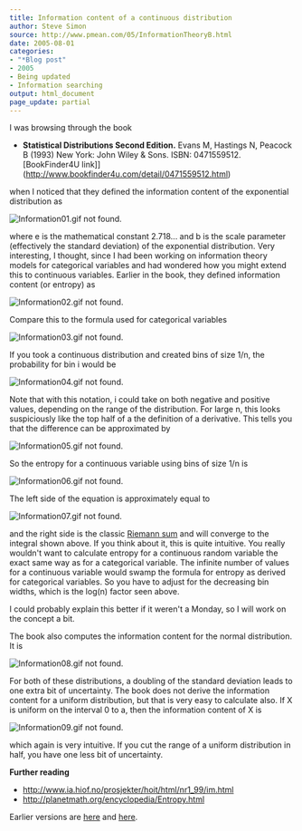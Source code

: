 ```yaml
---
title: Information content of a continuous distribution
author: Steve Simon
source: http://www.pmean.com/05/InformationTheoryB.html
date: 2005-08-01
categories:
- "*Blog post"
- 2005
- Being updated
- Information searching
output: html_document
page_update: partial
---
```

I was browsing through the book

- **Statistical Distributions Second Edition.** Evans M, Hastings N,
Peacock B (1993) New York: John Wiley & Sons. ISBN: 0471559512.
[BookFinder4U
link]](http://www.bookfinder4u.com/detail/0471559512.html)

when I noticed that they defined the information content of the
exponential distribution as

![Information01.gif not found.](http://www.pmean.com/new-images/05/InformationTheoryB01.png)

where e is the mathematical constant 2.718... and b is the scale
parameter (effectively the standard deviation) of the exponential
distribution. Very interesting, I thought, since I had been working on
information theory models for categorical variables and had wondered how
you might extend this to continuous variables. Earlier in the book, they
defined information content (or entropy) as

![Information02.gif not found.](http://www.pmean.com/new-images/05/InformationTheoryB02.png)

Compare this to the formula used for categorical variables

![Information03.gif not found.](http://www.pmean.com/new-images/05/InformationTheoryB03.png)

If you took a continuous distribution and created bins of size 1/n, the
probability for bin i would be

![Information04.gif not found.](http://www.pmean.com/new-images/05/InformationTheoryB04.png)

Note that with this notation, i could take on both negative and positive
values, depending on the range of the distribution. For large n, this
looks suspiciously like the top half of a the definition of a
derivative. This tells you that the difference can be approximated by

![Information05.gif not found.](http://www.pmean.com/new-images/05/InformationTheoryB05.png)

So the entropy for a continuous variable using bins of size 1/n is

![Information06.gif not found.](http://www.pmean.com/new-images/05/InformationTheoryB06.png)

The left side of the equation is approximately equal to

![Information07.gif not found.](http://www.pmean.com/new-images/05/InformationTheoryB07.png)

and the right side is the classic [Riemann
sum](http://en.wikipedia.org/wiki/Riemann_sum) and will converge to the
integral shown above. If you think about it, this is quite intuitive.
You really wouldn't want to calculate entropy for a continuous random
variable the exact same way as for a categorical variable. The infinite
number of values for a continuous variable would swamp the formula for
entropy as derived for categorical variables. So you have to adjust for
the decreasing bin widths, which is the log(n) factor seen above.

I could probably explain this better if it weren't a Monday, so I will
work on the concept a bit.

The book also computes the information content for the normal
distribution. It is

![Information08.gif not found.](http://www.pmean.com/new-images/05/InformationTheoryB08.png)

For both of these distributions, a doubling of the standard deviation
leads to one extra bit of uncertainty. The book does not derive the
information content for a uniform distribution, but that is very easy to
calculate also. If X is uniform on the interval 0 to a, then the
information content of X is

![Information09.gif not found.](http://www.pmean.com/new-images/05/InformationTheoryB09.png)

which again is very intuitive. If you cut the range of a uniform
distribution in half, you have one less bit of uncertainty.

**Further reading**

- <http://www.ia.hiof.no/prosjekter/hoit/html/nr1_99/im.html>
- <http://planetmath.org/encyclopedia/Entropy.html>

Earlier versions are [here][sim1] and [here][sim2].


[sim1]: http://www.pmean.com/05/InformationTheoryB.html
[sim2]: http://new.pmean.com/information-content-continuous-distribution/
